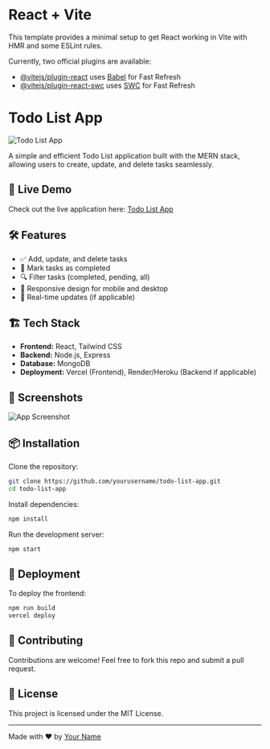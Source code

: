 # React + Vite

This template provides a minimal setup to get React working in Vite with HMR and some ESLint rules.

Currently, two official plugins are available:

- [@vitejs/plugin-react](https://github.com/vitejs/vite-plugin-react/blob/main/packages/plugin-react/README.md) uses [Babel](https://babeljs.io/) for Fast Refresh
- [@vitejs/plugin-react-swc](https://github.com/vitejs/vite-plugin-react-swc) uses [SWC](https://swc.rs/) for Fast Refresh


# Todo List App

![Todo List App](https://todo-list-pluralcode.vercel.app/favicon.ico)

A simple and efficient Todo List application built with the MERN stack, allowing users to create, update, and delete tasks seamlessly.

## 🚀 Live Demo

Check out the live application here: [Todo List App](https://todo-list-pluralcode.vercel.app/)

## 🛠️ Features

- ✅ Add, update, and delete tasks
- 📌 Mark tasks as completed
- 🔍 Filter tasks (completed, pending, all)
- 📱 Responsive design for mobile and desktop
- 🔄 Real-time updates (if applicable)

## 🏗️ Tech Stack

- **Frontend:** React, Tailwind CSS
- **Backend:** Node.js, Express
- **Database:** MongoDB
- **Deployment:** Vercel (Frontend), Render/Heroku (Backend if applicable)

## 📸 Screenshots

![App Screenshot](https://via.placeholder.com/600x400.png?text=Todo+List+App)

## 📦 Installation

Clone the repository:

```bash
git clone https://github.com/yourusername/todo-list-app.git
cd todo-list-app
```

Install dependencies:

```bash
npm install
```

Run the development server:

```bash
npm start
```

## 🚀 Deployment

To deploy the frontend:

```bash
npm run build
vercel deploy
```

## 🤝 Contributing

Contributions are welcome! Feel free to fork this repo and submit a pull request.

## 📄 License

This project is licensed under the MIT License.

---
Made with ❤️ by [Your Name](https://github.com/yourusername)



